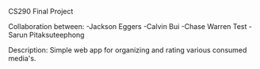 CS290 Final Project

Collaboration between:
-Jackson Eggers
-Calvin Bui
-Chase Warren Test
-Sarun Pitaksuteephong

Description:
Simple web app for organizing and rating various consumed media's.
